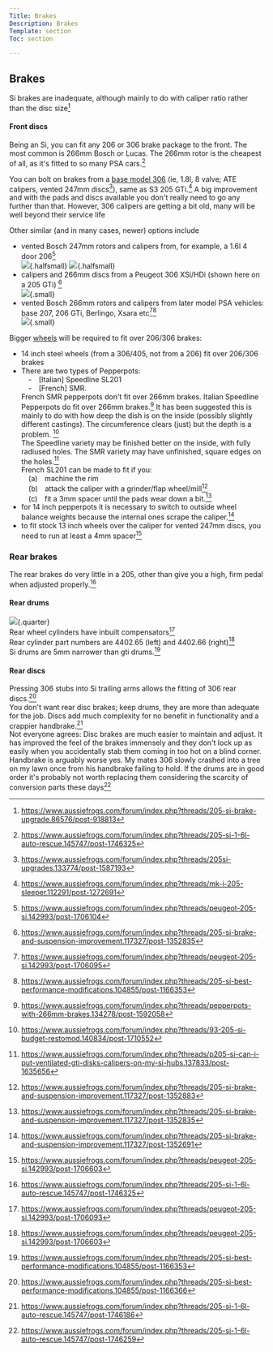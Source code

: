 ```yaml
---
Title: Brakes
Description: Brakes
Template: section
Toc: section

---
```


## Brakes
Si brakes are inadequate, although mainly to do with caliper ratio rather than the disc size[^1]  

#### Front discs
Being an Si, you can fit any 206 or 306 brake package to the front. The most common is 266mm Bosch or Lucas. The 266mm rotor is the cheapest of all, as it's fitted to so many PSA cars.[^17]   

You can bolt on brakes from a [base model 306](/brakes/205v306) (ie, 1.8l, 8 valve; ATE calipers, vented 247mm discs[^2]), same as S3 205 GTi.[^12] A big improvement and with the pads and discs available you don't really need to go any further than that. However, 306 calipers are getting a bit old, many will be well beyond their service life  

  
Other similar (and in many cases, newer) options include 
- vented Bosch 247mm rotors and calipers from, for example, a 1.6l 4 door 206[^4] <br> ![](%assets_url%/brakes/206caliper.jpg){.halfsmall} ![](%assets_url%/brakes/206caliper_cu.jpg){.halfsmall}
- calipers and 266mm discs from a Peugeot 306 XSi/HDi (shown here on a 205 GTi) [^8] <br> ![](%assets_url%/brakes/266brake.jpg){.small}   
- vented Bosch 266mm rotors and calipers from later model PSA vehicles: base 207, 206 GTi, Berlingo, Xsara etc[^3][^11]<br> ![](%assets_url%/brakes/266mm-calipers[cropped].jpg){.small}  

Bigger [wheels](/wheels) will be required to fit over 206/306 brakes:
- 14 inch steel wheels (from a 306/405, not from a 206) fit over 206/306 brakes  
- There are two types of Pepperpots: <br>&emsp;-&emsp;[Italian] Speedline SL201 <br>&emsp;-&emsp;[French] SMR. <br>French SMR pepperpots don't fit over 266mm brakes. Italian Speedline Pepperpots do fit over 266mm brakes.[^16] It has been suggested this is mainly to do with how deep the dish is on the inside (possibly slightly different castings). The circumference clears (just) but the depth is a problem. [^10] <br>The Speedline variety may be finished better on the inside, with fully radiused holes. The SMR variety may have unfinished, square edges on the holes.[^15] <br> French SL201 can be made to fit if you:<br>&emsp;(a)&emsp;machine the rim <br>&emsp;(b)&emsp;attack the caliper with a grinder/flap wheel/mill[^7] <br>&emsp;(c)&emsp;fit a 3mm spacer until the pads wear down a bit.[^8] 
- for 14 inch pepperpots it is necessary to switch to outside wheel balance weights because the internal ones scrape the caliper.[^9]
- to fit stock 13 inch wheels over the caliper for vented 247mm discs, you need to run at least a 4mm spacer[^5]


### Rear brakes
The rear brakes do very little in a 205, other than give you a high, firm pedal when adjusted properly.[^17]   

#### Rear drums
![](%assets_url%/brakes/205si-rear-drum.jpg){.quarter}   
Rear wheel cylinders have inbuilt compensators[^6]  
Rear cylinder part numbers are 4402.65 (left) and 4402.66 (right)[^5]   
Si drums  are 5mm narrower than gti drums.[^14]

#### Rear discs
Pressing 306 stubs into Si trailing arms allows the fitting of 306 rear discs.[^13]   
You don't want rear disc brakes; keep drums, they are more than adequate for the job. Discs add much complexity for no benefit in functionality and a crappier handbrake.[^18]   
Not everyone agrees: Disc brakes are much easier to maintain and adjust. It has improved the feel of the brakes immensely and they don't lock up as easily when you accidentally stab them coming in too hot on a blind corner. Handbrake is arguably worse yes. My mates 306 slowly crashed into a tree on my lawn once from his handbrake failing to hold. If the drums are in good order it's probably not worth replacing them considering the scarcity of conversion parts these days[^19]   

[^1]: https://www.aussiefrogs.com/forum/index.php?threads/205-si-brake-upgrade.86576/post-918813
[^2]: https://www.aussiefrogs.com/forum/index.php?threads/205si-upgrades.133774/post-1587193
[^3]: https://www.aussiefrogs.com/forum/index.php?threads/peugeot-205-si.142993/post-1706095
[^4]: https://www.aussiefrogs.com/forum/index.php?threads/peugeot-205-si.142993/post-1706104
[^5]: https://www.aussiefrogs.com/forum/index.php?threads/peugeot-205-si.142993/post-1706603
[^6]: https://www.aussiefrogs.com/forum/index.php?threads/peugeot-205-si.142993/post-1706093
[^7]: https://www.aussiefrogs.com/forum/index.php?threads/205-si-brake-and-suspension-improvement.117327/post-1352883
[^8]: https://www.aussiefrogs.com/forum/index.php?threads/205-si-brake-and-suspension-improvement.117327/post-1352835
[^9]: https://www.aussiefrogs.com/forum/index.php?threads/205-si-brake-and-suspension-improvement.117327/post-1352691
[^10]: https://www.aussiefrogs.com/forum/index.php?threads/93-205-si-budget-restomod.140834/post-1710552
[^11]: https://www.aussiefrogs.com/forum/index.php?threads/205-si-best-performance-modifications.104855/post-1166353
[^12]: https://www.aussiefrogs.com/forum/index.php?threads/mk-i-205-sleeper.112291/post-1272691
[^13]: https://www.aussiefrogs.com/forum/index.php?threads/205-si-best-performance-modifications.104855/post-1166366
[^14]: https://www.aussiefrogs.com/forum/index.php?threads/205-si-best-performance-modifications.104855/post-1166353
[^15]: https://www.aussiefrogs.com/forum/index.php?threads/p205-si-can-i-put-ventilated-gti-disks-calipers-on-my-si-hubs.137833/post-1635656
[^16]: https://www.aussiefrogs.com/forum/index.php?threads/pepperpots-with-266mm-brakes.134278/post-1592058
[^17]: https://www.aussiefrogs.com/forum/index.php?threads/205-si-1-6l-auto-rescue.145747/post-1746325
[^18]: https://www.aussiefrogs.com/forum/index.php?threads/205-si-1-6l-auto-rescue.145747/post-1746186
[^19]: https://www.aussiefrogs.com/forum/index.php?threads/205-si-1-6l-auto-rescue.145747/post-1746259
